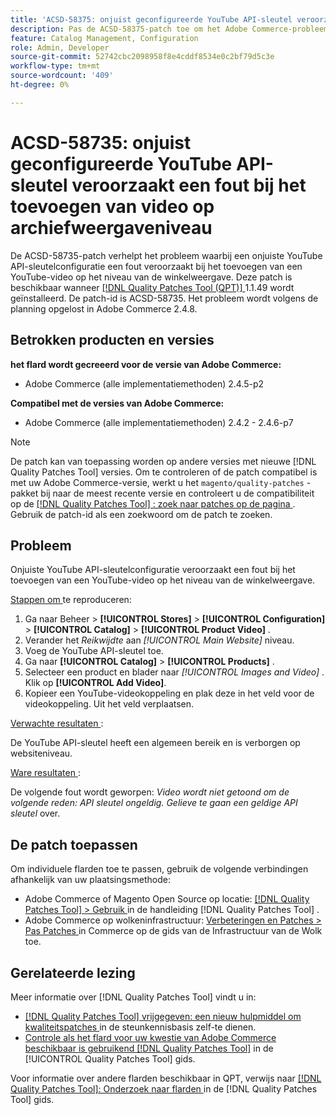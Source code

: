 ```yaml
---
title: 'ACSD-58375: onjuist geconfigureerde YouTube API-sleutel veroorzaakt een fout bij het toevoegen van video op archiefweergaveniveau'
description: Pas de ACSD-58375-patch toe om het Adobe Commerce-probleem op te lossen waarbij een onjuiste configuratie van de YouTube API-sleutel een fout veroorzaakt bij het toevoegen van een YouTube-video op het niveau van de winkelweergave.
feature: Catalog Management, Configuration
role: Admin, Developer
source-git-commit: 52742cbc2098958f8e4cddf8534e0c2bf79d5c3e
workflow-type: tm+mt
source-wordcount: '409'
ht-degree: 0%

---
```


# ACSD-58735: onjuist geconfigureerde YouTube API-sleutel veroorzaakt een fout bij het toevoegen van video op archiefweergaveniveau

De ACSD-58735-patch verhelpt het probleem waarbij een onjuiste YouTube API-sleutelconfiguratie een fout veroorzaakt bij het toevoegen van een YouTube-video op het niveau van de winkelweergave. Deze patch is beschikbaar wanneer [[!DNL Quality Patches Tool (QPT)] ](https://experienceleague.adobe.com/en/docs/commerce-knowledge-base/kb/announcements/commerce-announcements/magento-quality-patches-released-new-tool-to-self-serve-quality-patches) 1.1.49 wordt geïnstalleerd. De patch-id is ACSD-58735. Het probleem wordt volgens de planning opgelost in Adobe Commerce 2.4.8.

## Betrokken producten en versies

**het flard wordt gecreeerd voor de versie van Adobe Commerce:**

* Adobe Commerce (alle implementatiemethoden) 2.4.5-p2

**Compatibel met de versies van Adobe Commerce:**

* Adobe Commerce (alle implementatiemethoden) 2.4.2 - 2.4.6-p7

>[!NOTE]
>
>De patch kan van toepassing worden op andere versies met nieuwe [!DNL Quality Patches Tool] versies. Om te controleren of de patch compatibel is met uw Adobe Commerce-versie, werkt u het `magento/quality-patches` -pakket bij naar de meest recente versie en controleert u de compatibiliteit op de [[!DNL Quality Patches Tool] : zoek naar patches op de pagina ](https://experienceleague.adobe.com/tools/commerce-quality-patches/index.html) . Gebruik de patch-id als een zoekwoord om de patch te zoeken.

## Probleem

Onjuiste YouTube API-sleutelconfiguratie veroorzaakt een fout bij het toevoegen van een YouTube-video op het niveau van de winkelweergave.

<u> Stappen om </u> te reproduceren:

1. Ga naar Beheer > **[!UICONTROL Stores]** > **[!UICONTROL Configuration]** > **[!UICONTROL Catalog]** > **[!UICONTROL Product Video]** .
1. Verander het *Reikwijdte* aan *[!UICONTROL Main Website]* niveau.
1. Voeg de YouTube API-sleutel toe.
1. Ga naar **[!UICONTROL Catalog]** > **[!UICONTROL Products]** .
1. Selecteer een product en blader naar *[!UICONTROL Images and Video]* . Klik op **[!UICONTROL Add Video]**.
1. Kopieer een YouTube-videokoppeling en plak deze in het veld voor de videokoppeling. Uit het veld verplaatsen.

<u> Verwachte resultaten </u>:

De YouTube API-sleutel heeft een algemeen bereik en is verborgen op websiteniveau.

<u> Ware resultaten </u>:

De volgende fout wordt geworpen: *Video wordt niet getoond om de volgende reden: API sleutel ongeldig. Gelieve te gaan een geldige API sleutel* over.

## De patch toepassen

Om individuele flarden toe te passen, gebruik de volgende verbindingen afhankelijk van uw plaatsingsmethode:

* Adobe Commerce of Magento Open Source op locatie: [[!DNL Quality Patches Tool]  > Gebruik ](https://experienceleague.adobe.com/docs/commerce-operations/tools/quality-patches-tool/usage.html) in de handleiding [!DNL Quality Patches Tool] .
* Adobe Commerce op wolkeninfrastructuur: [ Verbeteringen en Patches > Pas Patches ](https://experienceleague.adobe.com/docs/commerce-cloud-service/user-guide/develop/upgrade/apply-patches.html) in Commerce op de gids van de Infrastructuur van de Wolk toe.

## Gerelateerde lezing

Meer informatie over [!DNL Quality Patches Tool] vindt u in:

* [[!DNL Quality Patches Tool]  vrijgegeven: een nieuw hulpmiddel om kwaliteitspatches ](https://experienceleague.adobe.com/en/docs/commerce-knowledge-base/kb/announcements/commerce-announcements/magento-quality-patches-released-new-tool-to-self-serve-quality-patches) in de steunkennisbasis zelf-te dienen.
* [ Controle als het flard voor uw kwestie van Adobe Commerce beschikbaar is gebruikend  [!DNL Quality Patches Tool]](/help/tools/quality-patches-tool/patches-available-in-qpt/check-patch-for-magento-issue-with-magento-quality-patches.md) in de [!UICONTROL Quality Patches Tool] gids.


Voor informatie over andere flarden beschikbaar in QPT, verwijs naar [[!DNL Quality Patches Tool]: Onderzoek naar flarden ](https://experienceleague.adobe.com/tools/commerce-quality-patches/index.html) in de [!DNL Quality Patches Tool] gids.
